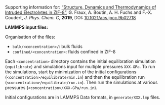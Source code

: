 Supporting information for: [“Structure, Dynamics and Thermodynamics of Intruded Electrolytes in ZIF-8”](https://doi.org/10.1021/acs.jpcc.9b02718), G. Fraux, A. Boutin, A. H. Fuchs and F.-X. Coudert, _J. Phys. Chem. C_, **2019**, DOI: [10.1021/acs.jpcc.9b02718](https://doi.org/10.1021/acs.jpcc.9b02718)


**LAMMPS input files:**

Organisation of the files:
- `bulk/<concentration>/`: bulk fluids
- `confined/<concentration>`: fluids confined in ZIF-8

Each `<concentration>` directory contains the initial equilibration simulation
(`equilibrate`) and simulations input for multiple pressures `XXX-GPa`. To run
the simulations, start by minimization of the initial configurations
(`<concentration>/equilibrate/min.in`) and then the equilibration run
(`<concentration>/equilibrate/run.in`). Then run the simulations at various
pressures (`<concentration>/XXX-GPa/run.in`).

Initial configurations are in LAMMPS Data formats, in `generate/XXX.lmp` files.
